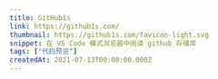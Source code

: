 ```yaml
---
title: GitHub1s
link: https://github1s.com/
thumbnail: https://github1s.com/favicon-light.svg
snippet: 在 VS Code 模式浏览器中阅读 github 存储库
tags: ["代码预览"]
createdAt: 2021-07-13T00:00:00.000Z
---
```


